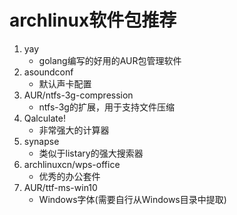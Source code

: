 # archlinux软件包推荐

1. yay
    - golang编写的好用的AUR包管理软件
1. asoundconf
    - 默认声卡配置
1. AUR/ntfs-3g-compression
    - ntfs-3g的扩展，用于支持文件压缩
1. Qalculate!
    - 非常强大的计算器
1. synapse
    - 类似于listary的强大搜索器
1. archlinuxcn/wps-office
    - 优秀的办公套件
1. AUR/ttf-ms-win10
    - Windows字体(需要自行从Windows目录中提取)
